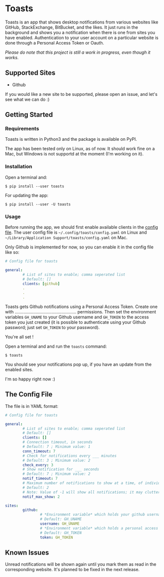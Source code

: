 # Toasts

Toasts is an app that shows desktop notifications from various websites like GitHub,
StackExchange, BitBucket, and the likes. It just runs in the background and shows
you a notification when there is one from sites you have enabled. Authentication to
your user account on a particular website is done through a Personal Access Token or
Oauth.


*Please do note that this project is still a work in progress, even though it works.*


## Supported Sites

- Github

If you would like a new site to be supported, please open an issue, and let's see
what we can do :)

## Getting Started

### Requirements

Toasts is written in Python3 and the package is available on PyPI.

The app has been tested only on Linux, as of now. It should work fine on a Mac, but
Windows is not supportd at the moment (I'm working on it).

### Installation

Open a terminal and:

```shell
$ pip install --user toasts
```

For updating the app:
```shell
$ pip install --user -U toasts
```

### Usage

Before running the app, we should first enable available clients in the
[config file](#the-config-file).
The user config file is `~/.config/toasts/config.yaml` on Linux and
`~/Library/Application Support/toasts/config.yaml` on Mac.

Only Github is implemented for now, so you can enable it in the config file like so:

```yaml
# Config file for toasts

general:
        # List of sites to enable; comma seperated list
        # Default: []
        clients: [github]
        .
        .
        .
```

Toasts gets Github notifications using a Personal Access Token. Create one with
.................................................. permissions. Then set the
environment variables `GH_UNAME` to your Github username and `GH_TOKEN` to the
access token you just created (it is possible to authenticate using your Github
password; just set `GH_TOKEN` to your password). <!-- security - use password as token -->

You're all set !

Open a terminal and and run the `toasts` command:

```shell
$ toasts
```

You should see your notifications pop up, if you have an update from the
enabled sites.

I'm so happy right now :)

## The Config File
 The file is in YAML format:
<!-- add link to yaml site -->

```yaml
# Config file for toasts

general:
        # List of sites to enable; comma seperated list
        # Default: []
        clients: []
        # Connection timeout, in seconds
        # Default: 7 ; Minimum value: 1
        conn_timeout: 7
        # Check for notifications every ___ minutes
        # Default: 3 ; Minimum value: 2
        check_every: 3
        # Show notification for ___ seconds
        # Default: 7 ; Minimum value: 2
        notif_timeout: 7
        # Maximum number of notifications to show at a time, of individual clients.
        # Default: 2
        # Note: Value of -1 will show all notifications; it may clutter your workspace.
        notif_max_show: 2

sites:
        github:
                # *Environment variable* which holds your github username
                # Default: GH_UNAME
                username: GH_UNAME
                # *Environment variable* which holds a personal access token for authentication
                # Default: GH_TOKEN
                token: GH_TOKEN
```

## Known Issues

Unread notifications will be shown again until you mark them as read in the
corresponding website. It's planned to be fixed in the next release.
